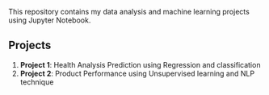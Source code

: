 This repository contains my data analysis and machine learning projects using Jupyter Notebook.

## Projects
1. **Project 1**: Health Analysis Prediction using Regression and classification
2. **Project 2**: Product Performance using Unsupervised learning and NLP technique
